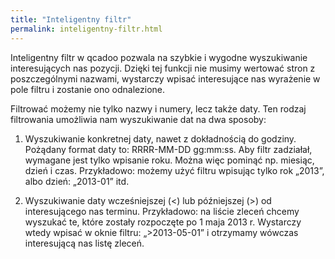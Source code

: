 ```yaml
---
title: "Inteligentny filtr"
permalink: inteligentny-filtr.html
---
```

 Inteligentny filtr w qcadoo pozwala na szybkie i wygodne wyszukiwanie interesujących nas pozycji. Dzięki tej funkcji nie musimy wertować stron z poszczególnymi nazwami, wystarczy wpisać interesujące nas wyrażenie w pole filtru i zostanie ono odnalezione.&nbsp; 

Filtrować możemy nie tylko nazwy i numery, lecz także daty. Ten rodzaj filtrowania umożliwia nam wyszukiwanie dat na dwa sposoby:

1. Wyszukiwanie konkretnej daty, nawet z dokładnością do godziny. Pożądany format daty to: RRRR-MM-DD gg:mm:ss. Aby filtr zadziałał, wymagane jest tylko wpisanie roku. Można więc pominąć np. miesiąc, dzień i czas. Przykładowo: możemy użyć filtru wpisując tylko rok „2013”, albo dzień: „2013-01” itd.  
  
2. Wyszukiwanie daty wcześniejszej (\<) lub późniejszej (\>) od interesującego nas terminu.&nbsp;Przykładowo: na liście zleceń chcemy wyszukać te, które zostały rozpoczęte po 1 maja 2013 r. Wystarczy wtedy wpisać w oknie filtru: „\>2013-05-01” i otrzymamy wówczas interesującą nas listę zleceń.

